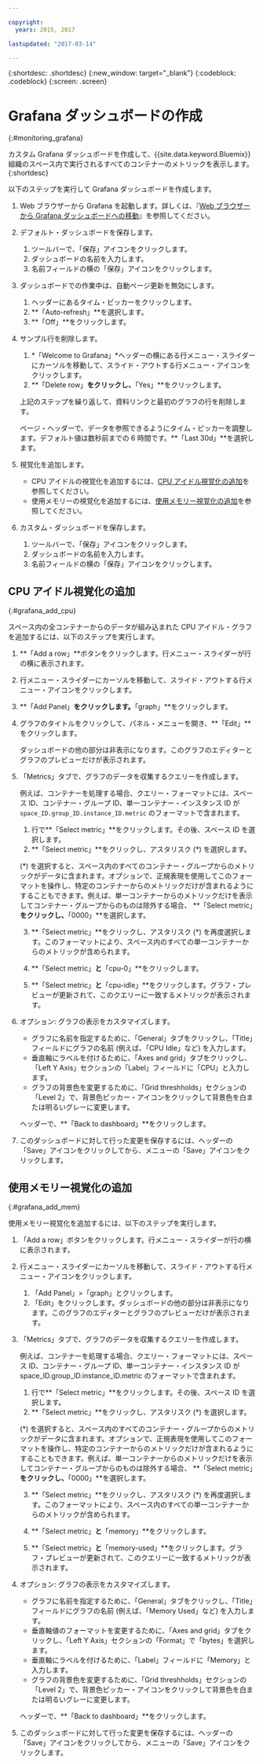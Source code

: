 ```yaml
---

copyright:
  years: 2015, 2017

lastupdated: "2017-03-14"

---
```



{:shortdesc: .shortdesc}
{:new_window: target="_blank"}
{:codeblock: .codeblock}
{:screen: .screen}

# Grafana ダッシュボードの作成
{:#monitoring_grafana}

カスタム Grafana ダッシュボードを作成して、{{site.data.keyword.Bluemix}} 組織のスペース内で実行されるすべてのコンテナーのメトリックを表示します。
{:shortdesc}

以下のステップを実行して Grafana ダッシュボードを作成します。

1. Web ブラウザーから Grafana を起動します。詳しくは、『[Web ブラウザーから Grafana ダッシュボードへの移動](monitoring_analyzing_metrics_grafana.html#launch_grafana_from_browser)』を参照してください。

2. デフォルト・ダッシュボードを保存します。

    1. ツールバーで、「保存」アイコンをクリックします。
    2. ダッシュボードの名前を入力します。
    3. 名前フィールドの横の「保存」アイコンをクリックします。
   
3. ダッシュボードでの作業中は、自動ページ更新を無効にします。 

    1. ヘッダーにあるタイム・ピッカーをクリックします。
    2. **「Auto-refresh」**を選択します。
    3. **「Off」**をクリックします。
 
 5. サンプル行を削除します。
 
     1. *「Welcome to Grafana」*ヘッダーの横にある行メニュー・スライダーにカーソルを移動して、スライド・アウトする行メニュー・アイコンをクリックします。
     2. **「Delete row」**をクリックし、**「Yes」**をクリックします。
     
     上記のステップを繰り返して、資料リンクと最初のグラフの行を削除します。 
     
     ページ・ヘッダーで、データを参照できるようにタイム・ピッカーを調整します。デフォルト値は数秒前までの 6 時間です。**「Last 30d」**を選択します。
     
6. 視覚化を追加します。

    * CPU アイドルの視覚化を追加するには、[CPU アイドル視覚化の追加](monitoring_grafana.html#grafana_add_cpu)を参照してください。
    * 使用メモリーの視覚化を追加するには、[使用メモリー視覚化の追加](monitoring_grafana.html#grafana_add_mem)を参照してください。
        
7. カスタム・ダッシュボードを保存します。

    1. ツールバーで、「保存」アイコンをクリックします。
    2. ダッシュボードの名前を入力します。
    3. 名前フィールドの横の「保存」アイコンをクリックします。
    

## CPU アイドル視覚化の追加
{:#grafana_add_cpu}

スペース内の全コンテナーからのデータが組み込まれた CPU アイドル・グラフを追加するには、以下のステップを実行します。

1. **「Add a row」**ボタンをクリックします。行メニュー・スライダーが行の横に表示されます。
    
2. 行メニュー・スライダーにカーソルを移動して、スライド・アウトする行メニュー・アイコンをクリックします。

3. **「Add Panel」**をクリックします。**「graph」**をクリックします。

4. グラフのタイトルをクリックして、パネル・メニューを開き、**「Edit」**をクリックします。 

    ダッシュボードの他の部分は非表示になります。このグラフのエディターとグラフのプレビューだけが表示されます。
    
5. 「Metrics」タブで、グラフのデータを収集するクエリーを作成します。 

    例えば、コンテナーを処理する場合、クエリー・フォーマットには、スペース ID、コンテナー・グループ ID、単一コンテナー・インスタンス ID が `space_ID.group_ID.instance_ID.metric` のフォーマットで含まれます。
        
    1. 行で**「Select metric」**をクリックします。その後、スペース ID を選択します。
    2. **「Select metric」**をクリックし、アスタリスク (\*) を選択します。
    
    (\*) を選択すると、スペース内のすべてのコンテナー・グループからのメトリックがデータに含まれます。オプションで、正規表現を使用してこのフォーマットを操作し、特定のコンテナーからのメトリックだけが含まれるようにすることもできます。例えば、単一コンテナーからのメトリックだけを表示してコンテナー・グループからのものは除外する場合、 **「Select metric」**をクリックし、**「0000」**を選択します。
        
    3. **「Select metric」**をクリックし、アスタリスク (\*) を再度選択します。このフォーマットにより、スペース内のすべての単一コンテナーからのメトリックが含められます。
        
    4. **「Select metric」**と**「cpu-0」**をクリックします。
        
    5. **「Select metric」**と**「cpu-idle」**をクリックします。グラフ・プレビューが更新されて、このクエリーに一致するメトリックが表示されます。
    
6. オプション: グラフの表示をカスタマイズします。
    
    * グラフに名前を指定するために、「General」タブをクリックし、「Title」フィールドにグラフの名前 (例えば、「CPU Idle」など) を入力します。
    * 垂直軸にラベルを付けるために、「Axes and grid」タブをクリックし、「Left Y Axis」セクションの「Label」フィールドに「CPU」と入力します。
    * グラフの背景色を変更するために、「Grid threshholds」セクションの「Level 2」で、背景色ピッカー・アイコンをクリックして背景色を白または明るいグレーに変更します。
    
    ヘッダーで、**「Back to dashboard」**をクリックします。
    
7. このダッシュボードに対して行った変更を保存するには、ヘッダーの「Save」アイコンをクリックしてから、メニューの「Save」アイコンをクリックします。


## 使用メモリー視覚化の追加
{:#grafana_add_mem}

使用メモリー視覚化を追加するには、以下のステップを実行します。

1. 「Add a row」ボタンをクリックします。行メニュー・スライダーが行の横に表示されます。
   
2. 行メニュー・スライダーにカーソルを移動して、スライド・アウトする行メニュー・アイコンをクリックします。

    1. 「Add Panel」>「graph」とクリックします。
    2. 「Edit」をクリックします。ダッシュボードの他の部分は非表示になります。このグラフのエディターとグラフのプレビューだけが表示されます。
    
3. 「Metrics」タブで、グラフのデータを収集するクエリーを作成します。 

    例えば、コンテナーを処理する場合、クエリー・フォーマットには、スペース ID、コンテナー・グループ ID、単一コンテナー・インスタンス ID が space_ID.group_ID.instance_ID.metric のフォーマットで含まれます。
        
    1. 行で**「Select metric」**をクリックします。その後、スペース ID を選択します。
    2. **「Select metric」**をクリックし、アスタリスク (\*) を選択します。
    
    (\*) を選択すると、スペース内のすべてのコンテナー・グループからのメトリックがデータに含まれます。オプションで、正規表現を使用してこのフォーマットを操作し、特定のコンテナーからのメトリックだけが含まれるようにすることもできます。例えば、単一コンテナーからのメトリックだけを表示してコンテナー・グループからのものは除外する場合、 **「Select metric」**をクリックし、**「0000」**を選択します。
    
    3. **「Select metric」**をクリックし、アスタリスク (\*) を再度選択します。このフォーマットにより、スペース内のすべての単一コンテナーからのメトリックが含められます。
        
    4. **「Select metric」**と**「memory」**をクリックします。
        
    5. **「Select metric」**と**「memory-used」**をクリックします。グラフ・プレビューが更新されて、このクエリーに一致するメトリックが表示されます。
    
6. オプション: グラフの表示をカスタマイズします。
    
    * グラフに名前を指定するために、「General」タブをクリックし、「Title」フィールドにグラフの名前 (例えば、「Memory Used」など) を入力します。
    *  垂直軸値のフォーマットを変更するために、「Axes and grid」タブをクリックし、「Left Y Axis」セクションの「Format」で「bytes」を選択します。
    * 垂直軸にラベルを付けるために、「Label」フィールドに「Memory」と入力します。
    * グラフの背景色を変更するために、「Grid threshholds」セクションの「Level 2」で、背景色ピッカー・アイコンをクリックして背景色を白または明るいグレーに変更します。
    
    ヘッダーで、**「Back to dashboard」**をクリックします。

7. このダッシュボードに対して行った変更を保存するには、ヘッダーの「Save」アイコンをクリックしてから、メニューの「Save」アイコンをクリックします。

